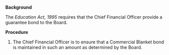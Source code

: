 **Background**

The *Education Act, 1995* requires that the Chief Financial Officer
provide a guarantee bond to the Board.

**Procedure**

1.  The Chief Financial Officer is to ensure that a Commercial Blanket
    bond is maintained in such an amount as determined by the Board.
